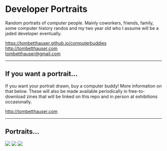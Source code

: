 # Developer Portraits

Random portraits of computer people. Mainly coworkers, friends, family, some computer history randos and my two year old who I assume will be a jaded developer eventually.

<a href="https://tombetthauser.github.io/computerbuddies">https://tombetthauser.github.io/computerbuddies</a><br>
<a href="http://tombetthauser.com">http://tombetthauser.com</a><br>
<a href="#hello">tombetthauser@gmail.com</a><br>

---

## If you want a portrait...

If you want your portrait drawn, buy a computer buddy! More information on that below. These will also be made available periodically in free-to-download zines that will be linked on this repo and in person at exhibitions occasionally.

<a href="http://tombetthauser.com">http://tombetthauser.com</a><br>


---

## Portraits...

<img src="https://minstagram-beta.s3.amazonaws.com/96001807fee542549c55300fbd03de5d.jpeg">
<img src="https://minstagram-beta.s3.amazonaws.com/1e2d4f7a52ea41f5a6f4448ee022120e.jpeg">
<img src="https://minstagram-beta.s3.amazonaws.com/a6c62b66aee84c49b7836c8ae8465692.jpeg">
